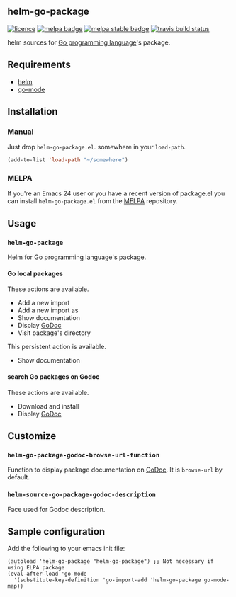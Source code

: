 ## helm-go-package

[![licence][gplv3-badge]][gplv3-link]
[![melpa badge][melpa-badge]][melpa-link]
[![melpa stable badge][melpa-stable-badge]][melpa-stable-link]
[![travis build status](https://travis-ci.org/yasuyk/helm-go-package.svg?branch=master)](https://travis-ci.org/yasuyk/helm-go-package)


helm sources for [Go programming language](http://golang.org/)'s package.

## Requirements

- [helm][helm]
- [go-mode][go-mode]

## Installation

### Manual

Just drop `helm-go-package.el`. somewhere in your `load-path`.

```lisp
(add-to-list 'load-path "~/somewhere")
```

### MELPA

If you're an Emacs 24 user or you have a recent version of package.el
you can install `helm-go-package.el` from the [MELPA](http://melpa.milkbox.net/) repository.

## Usage

### `helm-go-package`

Helm for Go programming language's package.

#### Go local packages

These actions are available.

* Add a new import
* Add a new import as
* Show documentation
* Display [GoDoc][godoc]
* Visit package's directory

This persistent action is available.

* Show documentation

#### search Go packages on Godoc

These actions are available.

* Download and install
* Display [GoDoc][godoc]

## Customize

### `helm-go-package-godoc-browse-url-function`

Function to display package documentation on [GoDoc][godoc]. It is `browse-url` by default.

### `helm-source-go-package-godoc-description`

Face used for Godoc description.

## Sample configuration

Add the following to your emacs init file:

    (autoload 'helm-go-package "helm-go-package") ;; Not necessary if using ELPA package
    (eval-after-load 'go-mode
      '(substitute-key-definition 'go-import-add 'helm-go-package go-mode-map))

[godoc]:http://godoc.org/
[helm]:https://github.com/emacs-helm/helm
[go-mode]:https://github.com/dominikh/go-mode.el
[travis-badge]: https://travis-ci.org/yasuyk/helm-go-package.svg
[travis-link]: https://travis-ci.org/yasuyk/helm-go-package
[melpa-link]: http://melpa.org/#/helm-go-package
[melpa-stable-link]: http://stable.melpa.org/#/helm-go-package
[melpa-badge]: http://melpa.org/packages/helm-go-package-badge.svg
[melpa-stable-badge]: http://stable.melpa.org/packages/helm-go-package-badge.svg
[gplv3-badge]:http://img.shields.io/badge/license-GPLv3-blue.svg
[gplv3-link]:https://www.gnu.org/copyleft/gpl.html
